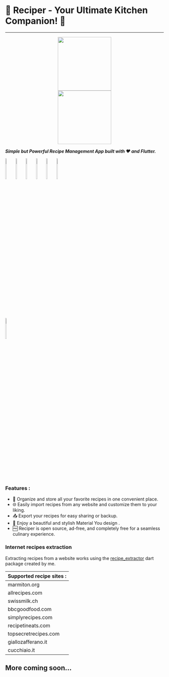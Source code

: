 # 🍳 Reciper - Your Ultimate Kitchen Companion! 📱

---
<a href='https://apt.izzysoft.de/fdroid/index/apk/jdm.apps.reciper/'>
  <center><img src="https://github.com/judemont/reciper/assets/96385330/9ee04ade-5eef-4a74-953a-5d075c3bb419" width="170"></center>
</a>

<a href='https://play.google.com/store/apps/details?id=jdm.apps.reciper'>
  <center><img src="https://github.com/judemont/reciper/assets/96385330/1e08569e-4450-4ba4-ac56-b06b43bb445a" width="170"></center>
</a>



**_Simple but Powerful Recipe Management App built with ❤️ and Flutter._**
<div style='display:inline-block'>
<img src="https://play-lh.googleusercontent.com/vhAeeomq-dWBPlbSJPlt6fo-7MfkkXzFFQXBobVo03rXLgORqAS4Ze9rBhJ-JTH8fdI=w526-h296" width="13%" alt="1">
<img src="https://play-lh.googleusercontent.com/MxqYlToBY4BH0F25DrXAm3IS27QbEwZqITILMORpweO5_vP6S52_iHJAmf1XtJKpU2k=w526-h296" width="13%" alt="2">
<img src="https://play-lh.googleusercontent.com/shkzWsd8MPcdLBgdGwMTMPkMB4lpTd2kmSi--mLCh73UxSaaKlAcXHgK00LggS8p9bI=w526-h296" width="13%"  alt="3">
<img src="https://play-lh.googleusercontent.com/EZspHkOmB66u5GvO6NrdD7dEv9hP2GPWM0WJVr7Xydj4ZXguBkR7xqTDwOaQzZ-v3CA=w526-h296" width="13%"  alt="4">
<img src="https://play-lh.googleusercontent.com/U01gK_gLB4NO4W0z6DuBrHNTaSD1Z_5RGuEBk9z526DPLzztlh9IuzbCSSsrN0Jz4Q=w526-h296" width="13%"  alt="5">
<img src="https://play-lh.googleusercontent.com/wC_n6TfeMlNRPPcpsbiC4oi4bHWvEc0_u64q-kxzUH6z0Hektsft5bjRu7yBuvroL9NZ=w526-h296" width="13%"  alt="5">
<img src="https://play-lh.googleusercontent.com/IvBtM1W4cJ83qiECLCM9OjaKBFauE4MaWLlvlH2s6TqVrhyypKiiY7doommiisOzfw=w526-h296" width="13%"  alt="5">
</div>


### Features :

- 📝 Organize and store all your favorite recipes in one convenient place.
- 🌐 Easily import recipes from any website and customize them to your liking.
- 📤 Export your recipes for easy sharing or backup.
- 🎨 Enjoy a beautiful and stylish Material You design .
- 🆓 Reciper is open source, ad-free, and completely free for a seamless culinary experience.

### Internet recipes extraction

Extracting recipes from a website works using the [recipe_extractor](https://github.com/judemont/recipe_extractor) dart package created by me.


| Supported recipe sites : |
| ------------------------ |
| marmiton.org             |
| allrecipes.com           |
| swissmilk.ch             |
| bbcgoodfood.com          |
| simplyrecipes.com        |
| recipetineats.com        |
| topsecretrecipes.com     |
| giallozafferano.it       |
| cucchiaio.it             |

More coming soon...
---